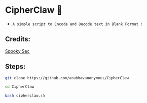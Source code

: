 # CipherClaw 🔐


* `A simple script to Encode and Decode text in Blank Format !`


## Credits:

<a href='https://github.com/SpookySec'>Spooky Sec<br></a>

## Steps:

```bash
git clone https://github.com/anubhavanonymous/CipherClaw

cd CipherClaw

bash cipherclaw.sh
```
